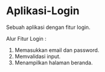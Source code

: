 # Aplikasi-Login
Sebuah aplikasi dengan fitur login.

Alur Fitur Login :
1. Memasukkan email dan password.
2. Memvalidasi input.
3. Menampilkan halaman beranda.
